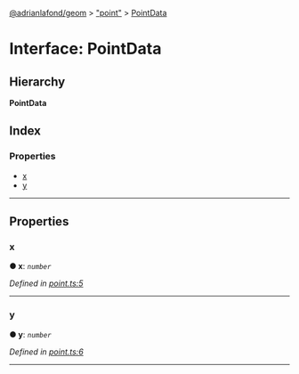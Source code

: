 [@adrianlafond/geom](../README.md) > ["point"](../modules/_point_.md) > [PointData](../interfaces/_point_.pointdata.md)

# Interface: PointData

## Hierarchy

**PointData**

## Index

### Properties

* [x](_point_.pointdata.md#x)
* [y](_point_.pointdata.md#y)

---

## Properties

<a id="x"></a>

###  x

**● x**: *`number`*

*Defined in [point.ts:5](https://github.com/adrianlafond/geom/blob/0487d18/src/point.ts#L5)*

___
<a id="y"></a>

###  y

**● y**: *`number`*

*Defined in [point.ts:6](https://github.com/adrianlafond/geom/blob/0487d18/src/point.ts#L6)*

___

